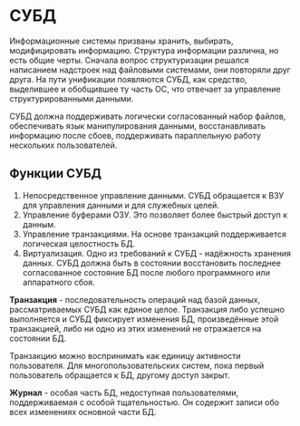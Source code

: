 # СУБД

Информационные системы призваны хранить, выбирать, модифицировать информацию. Структура информации различна, но есть общие черты. Сначала вопрос структуризации решался написанием надстроек над файловыми системами, они повторяли друг друга. На пути унификации появляются СУБД, как средство, выделившее и обобщившее ту часть ОС, что отвечает за управление структурированными данными.

СУБД должна поддерживать логически согласованный набор файлов, обеспечивать язык манипулирования данными, восстанавливать информацию после сбоев, поддерживать параллельную работу нескольких пользователей.

## Функции СУБД

1. Непосредственное управление данными. СУБД обращается к ВЗУ для управления данными и для служебных целей.
2. Управление буферами ОЗУ. Это позволяет более быстрый доступ к данным.
3. Управление транзакциями. На основе транзакций поддерживается логическая целостность БД.
4. Виртуализация. Одно из требований к СУБД - надёжность хранения данных. СУБД должна быть в состоянии восстановить последнее согласованное состояние БД после любого программного или аппаратного сбоя.

**Транзакция** - последовательность операций над базой данных, рассматриваемых СУБД как единое целое. Транзакция либо успешно выполняется и СУБД фиксирует изменения БД, произведённые этой транзакцией, либо ни одно из этих изменений не отражается на состоянии БД.

Транзакцию можно воспринимать как единицу активности пользователя. Для многопользовательских систем, пока первый пользователь обращается к БД, другому доступ закрыт.

**Журнал** - особая часть БД, недоступная пользователями, поддерживаемая с особой тщательностью. Он содержит записи обо всех изменениях основной части БД.

